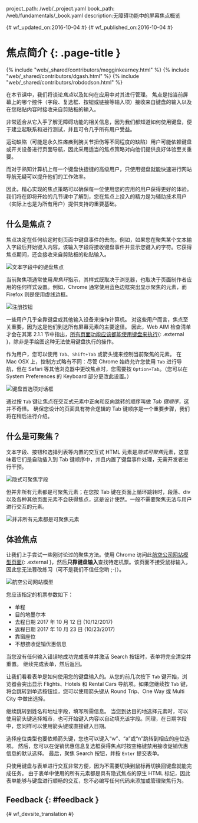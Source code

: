 project_path: /web/_project.yaml book_path: /web/fundamentals/_book.yaml description:无障碍功能中的屏幕焦点概览

{# wf_updated_on:2016-10-04 #} {# wf_published_on:2016-10-04 #}

# 焦点简介 {: .page-title }

{% include "web/_shared/contributors/megginkearney.html" %} {% include "web/_shared/contributors/dgash.html" %} {% include "web/_shared/contributors/robdodson.html" %}

在本节课中，我们将谈论*焦点*以及如何在应用中对其进行管理。 焦点是指当前屏幕上的哪个控件（字段、复选框、按钮或链接等输入项）接收来自键盘的输入以及在您粘贴内容时接收来自剪贴板的输入。

非常适合从它入手了解无障碍功能的相关信息，因为我们都知道如何使用键盘，便于建立起联系和进行测试，并且可令几乎所有用户受益。

运动缺陷（可能是永久性瘫痪到腕关节扭伤等不同程度的缺陷）用户可能依赖键盘或开关设备进行页面导航，因此采用适当的焦点策略对向他们提供良好体验至关重要。

而对于熟知计算机上每一个键盘快捷键的高级用户，只使用键盘就能快速进行网站导航无疑可以提升他们的工作效率。

因此，精心实现的焦点策略可以确保每一位使用您的应用的用户获得更好的体验。 我们将在即将开始的几节课中了解到，您在焦点上投入的精力是为辅助技术用户（实际上也是为所有用户）提供支持的重要基础。

## 什么是焦点？

焦点决定在任何给定时刻页面中键盘事件的去向。例如，如果您在聚焦某个文本输入字段后开始键入内容，该输入字段将接收键盘事件并显示您键入的字符。它获得焦点期间，还会接收来自剪贴板的粘贴输入。

![文本字段中的键盘焦点](imgs/keyboard-focus.png)

当前聚焦项通常使用*聚焦环*指示，其样式既取决于浏览器，也取决于页面制作者应用的任何样式设置。例如，Chrome 通常使用蓝色边框突出显示聚焦的元素，而 Firefox 则是使用虚线边框。

![注册按钮](imgs/sign-up.png)

一些用户几乎全靠键盘或其他输入设备来操作计算机。 对这些用户而言，焦点至关重要，因为这是他们到达所有屏幕元素的主要途径。 因此，Web AIM 检查清单才会在其第 2.1.1 节中指出，[所有页面功能应该都能使用键盘来执行](http://webaim.org/standards/wcag/checklist#sc2.1.1){: .external }，除非是手绘图这种无法使用键盘执行的操作。

作为用户，您可以使用 `Tab`、`Shift+Tab` 或箭头键来控制当前聚焦的元素。 在 Mac OSX 上，控制方式略有不同：尽管 Chrome 始终允许您使用 `Tab` 进行导航，但在 Safari 等其他浏览器中更改焦点时，您需要按 `Option+Tab`。（您可以在 System Preferences 的 Keyboard 部分更改此设置。）

![键盘首选项对话框](imgs/system-prefs2.png)

通过按 `Tab` 键让焦点在交互式元素中正向和反向跳转的顺序叫做 *Tab 键顺序*，这并不奇怪。 确保您设计的页面具有符合逻辑的 Tab 键顺序是一个重要步骤，我们将在稍后进行介绍。

## 什么是可聚焦？

文本字段、按钮和选择列表等内置的交互式 HTML 元素是*隐式可聚焦*元素，这意味着它们是自动插入到 Tab 键顺序中，并且内置了键盘事件处理，无需开发者进行干预。

![隐式可聚焦字段](imgs/implicitly-focused.png)

但并非所有元素都是可聚焦元素；在您按 Tab 键在页面上循环跳转时，段落、div 以及各种其他页面元素不会获得焦点，这是设计使然。一般不需要聚焦无法与用户进行交互的元素。

![并非所有元素都是可聚焦元素](imgs/not-all-elements.png)

## 体验焦点

让我们上手尝试一些刚讨论过的聚焦方法。使用 Chrome 访问此[航空公司网站模型页面](http://udacity.github.io/ud891/lesson2-focus/01-basic-form/){: .external }，然后**只靠键盘输入**查找特定机票。该页面不接受鼠标输入，因此您无法篡改练习（可不是我们不信任您哟 ;-)）。

![航空公司网站模型](imgs/airlinesite2.png)

您应该指定的机票参数如下：

- 单程
- 目的地墨尔本
- 去程日期 2017 年 10 月 12 日 (10/12/2017)
- 返程日期 2017 年 10 月 23 日 (10/23/2017)
- 靠窗座位
- 不想接收促销优惠信息

当您没有任何输入错误地成功完成表单并激活 Search 按钮时，表单将完全清空并重置。 继续完成表单，然后返回。

让我们看看表单是如何使用您的键盘输入的。从您的前几次按下 `Tab` 键开始，浏览器会突出显示 Flights、Hotels 和 Rental Cars 导航项。如果您继续按 `Tab` 键，将会跳转到单选按钮组，您可以使用箭头键从 Round Trip、One Way 或 Multi City 中做出选择。

继续跳转到姓名和地址字段，填写所需信息。 当您到达目的地选择元素时，可以使用箭头键选择城市，也可开始键入内容以自动填充该字段。同理，在日期字段中，您同样可以使用箭头键或直接键入日期。

选择座位类型也要依赖箭头键，您也可以键入“w”、“a”或“n”跳转到相应的座位选项。 然后，您可以在促销优惠信息复选框获得焦点时按空格键禁用接收促销优惠信息的默认选择。 最后，聚焦 Search 按钮，并按 `Enter` 提交表单。

只使用键盘与表单进行交互非常方便，因为不需要切换到鼠标再切换回键盘就能完成任务。 由于表单中使用的所有元素都是具有隐式焦点的原生 HTML 标记，因此表单能够与键盘进行顺畅的交互，您不必编写任何代码来添加或管理聚焦行为。

## Feedback {: #feedback }

{# wf_devsite_translation #}
